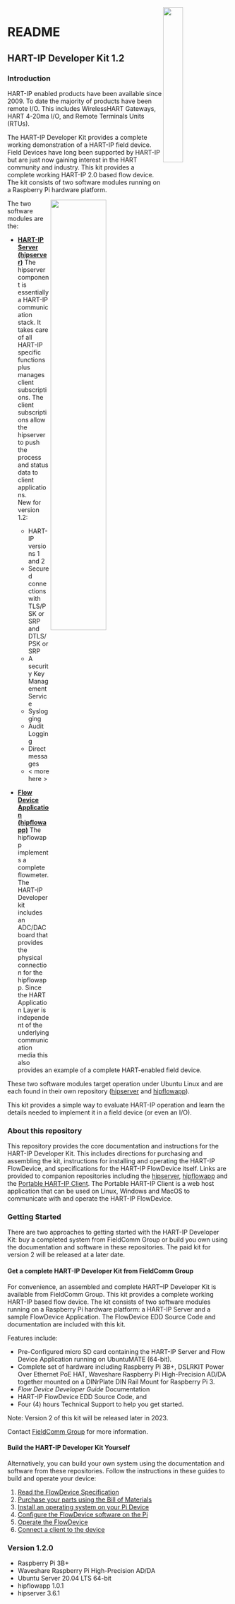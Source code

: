 
<img src="https://github.com/FieldCommGroup/HART-IP-Developer-Kit/blob/master/media/FCG_logo_horizontal_color_lg600px.png" width=30% Align=right>

# README

## HART-IP Developer Kit 1.2

### Introduction

HART-IP enabled products have been available since 2009. To date the majority of products have been remote I/O. This includes WirelessHART Gateways, HART 4-20ma I/O, and Remote Terminals Units \(RTUs\).

The HART-IP Developer Kit provides a complete working demonstration of a HART-IP field device. Field Devices have long been supported by HART-IP but are just now gaining interest in the HART community and industry. This kit provides a complete working HART-IP 2.0 based flow device. The kit consists of two software modules running on a Raspberry Pi hardware platform.

<img src="https://github.com/FieldCommGroup/HART-IP-Developer-Kit/blob/master/media/IMG_1950-cropped-1.png" width=50% Align=right>


The two software modules are the:
* [**HART-IP Server \(hipserver\)**](https://github.com/FieldCommGroup/hipserver)  The hipserver component is essentially a HART-IP communication stack. It takes care of all HART-IP specific functions plus manages client subscriptions. The client subscriptions allow the hipserver to push the process and status data to client applications.  \
	New for version 1.2:
	* HART-IP versions 1 and 2
	* Secured connections with TLS/PSK or SRP and DTLS/PSK or SRP
	* A security Key Management Service
	* Syslogging
	* Audit Logging
	* Direct messages
	* < more here >
	
* [**Flow Device Application \(hipflowapp\)**](https://github.com/FieldCommGroup/hipflowapp)  The hipflowapp implements a complete flowmeter. The HART-IP Developer kit includes an ADC/DAC board that provides the physical connection for the hipflowapp. Since the HART Application Layer is independent of the underlying communication media this also provides an example of a complete HART-enabled field device.

These two software modules target operation under Ubuntu Linux and are each found in their own repository \([hipserver](https://github.com/FieldCommGroup/hipserver) and [hipflowapp](https://github.com/FieldCommGroup/hipflowapp)\).

This kit provides a simple way to evaluate HART-IP operation and learn the details needed to implement it in a field device \(or even an I/O\).

### About this repository

This repository provides the core documentation and instructions for the HART-IP Developer Kit. This includes directions for purchasing and assembling the kit, instructions for installing and operating the HART-IP FlowDevice, and specifications for the HART-IP FlowDevice itself. Links are provided to companion repositories including the [hipserver](https://github.com/FieldCommGroup/hipserver), [hipflowapp](https://github.com/FieldCommGroup/hipflowapp) and the [Portable HART-IP Client](https://github.com/FieldCommGroup/Portable-HART-IP-Client). The Portable HART-IP Client is a web host application that can be used on Linux, Windows and MacOS to communicate with and operate the HART-IP FlowDevice.

### Getting Started
There are two approaches to getting started with the HART-IP Developer Kit: buy a completed system from FieldComm Group or build you own using the documentation and software in these repositories. The paid kit for version 2 will be released at a later date.

#### Get a complete HART-IP Developer Kit from FieldComm Group
For convenience, an assembled and complete HART–IP Developer Kit is available from FieldComm Group.  This kit provides a complete working HART-IP based flow device. The kit consists of two software modules running on a Raspberry Pi hardware platform: a HART-IP Server and a sample FlowDevice Application.  The FlowDevice EDD Source Code and documentation are included with this kit. 

Features include:
* Pre-Configured micro SD card containing the HART-IP Server and Flow Device Application running on UbuntuMATE (64-bit).
* Complete set of hardware including Raspberry Pi 3B+, DSLRKIT Power Over Ethernet PoE HAT, Waveshare Raspberry Pi High-Precision AD/DA together mounted on a DINrPlate DIN Rail Mount for Raspberry Pi 3.
* *Flow Device Developer Guide* Documentation
* HART-IP FlowDevice EDD Source Code, and 
* Four (4) hours Technical Support to help you get started.

Note: Version 2 of this kit will be released later in 2023.

Contact [FieldComm Group](https://www.fieldcommgroup.org/contact) for more information.

#### Build the HART-IP Developer Kit Yourself

Alternatively, you can build your own system using the documentation and software from these repositories. Follow the instructions in these guides to build and operate your device:

1. [Read the FlowDevice Specification](doc/hart-ip-flowdevice-spec.md)
2. [Purchase your parts using the Bill of Materials](doc/bill-of-materials.md)
3. [Install an operating system on your Pi Device](https://github.com/FieldCommGroup/HART-IP-Developer-Kit/blob/master/doc/install-os.md)
4. [Configure the FlowDevice software on the Pi](doc/configure-the-flow-device.md)
5. [Operate the FlowDevice](doc/operate-the-flow-device.md)
6. [Connect a client to the device](doc/connect-a-client.md)



### **Version 1.2.0**

* Raspberry Pi 3B+
* Waveshare Raspberry Pi High-Precision AD/DA
* Ubuntu Server 20.04 LTS 64-bit
* hipflowapp 1.0.1
* hipserver 3.6.1

